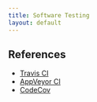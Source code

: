 ```yaml
---
title: Software Testing
layout: default
---
```


## References

* [Travis CI](https://travis-ci.org/)
* [AppVeyor CI](https://www.appveyor.com/)
* [CodeCov](https://codecov.io/)
